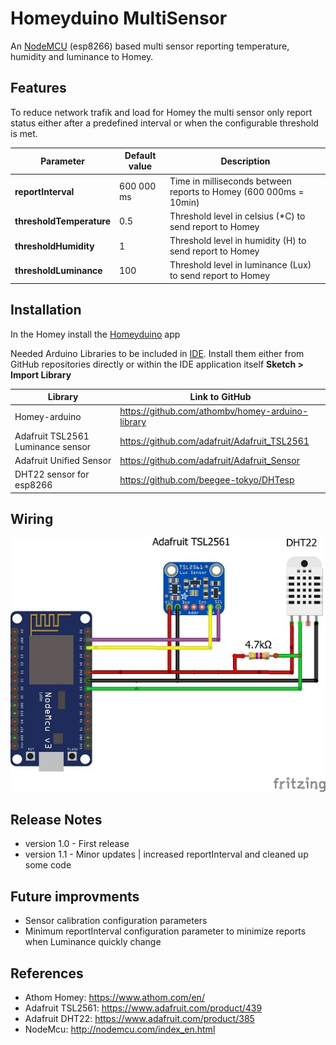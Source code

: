 # Homeyduino MultiSensor
An [NodeMCU](https://www.nodemcu.com/index_en.html) (esp8266) based multi sensor reporting temperature, humidity and luminance to Homey.

## Features
To reduce network trafik and load for Homey the multi sensor only report status either after a predefined interval or when the configurable threshold is met.

| Parameter              | Default value  | Description                                                          |
| ---------------------- | -------------- | -------------------------------------------------------------------- |
| **reportInterval**       | 600 000 ms   | Time in milliseconds between reports to Homey (600 000ms = 10min)    |
| **thresholdTemperature** | 0.5          | Threshold level in celsius (*C) to send report to Homey              |
| **thresholdHumidity**    | 1            | Threshold level in humidity (H) to send report to Homey              |
| **thresholdLuminance**   | 100          | Threshold level in luminance (Lux) to send report to Homey           |

## Installation
In the Homey install the [Homeyduino](https://apps.athom.com/app/com.athom.homeyduino) app 

Needed Arduino Libraries to be included in [IDE](https://www.arduino.cc/en/Main/Software). Install them either from GitHub repositories directly or within the IDE application itself **Sketch > Import Library** 

| Library                            | Link to GitHub                                      |
| ---------------------------------- | --------------------------------------------------- |
| Homey-arduino                      |  https://github.com/athombv/homey-arduino-library   |      
| Adafruit TSL2561 Luminance sensor  |  https://github.com/adafruit/Adafruit_TSL2561       |
| Adafruit Unified Sensor            |  https://github.com/adafruit/Adafruit_Sensor        |
| DHT22 sensor for esp8266           |  https://github.com/beegee-tokyo/DHTesp             |

## Wiring

![Homeyduino_MultiSensor](https://github.com/MagnusPer/Homeyduino_MultiSensor/blob/master/images/Homeyduino_MultiSensor.jpg)

## Release Notes
- version 1.0 - First release
- version 1.1 - Minor updates | increased reportInterval and cleaned up some code

## Future improvments
- Sensor calibration configuration parameters
- Minimum reportInterval configuration parameter to minimize reports when Luminance quickly change 

## References
- Athom Homey: https://www.athom.com/en/
- Adafruit TSL2561: https://www.adafruit.com/product/439
- Adafruit DHT22: https://www.adafruit.com/product/385 
- NodeMcu: http://nodemcu.com/index_en.html

